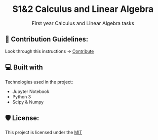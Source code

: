 <h1 align="center" id="title">S1&amp;2 Calculus and Linear Algebra</h1>

<p id="description" style="text-align: center; font-size: 16px;">First year Calculus and Linear Algebra tasks</p>

<h2>🍰 Contribution Guidelines:</h2>

Look through this instructions ->
[Contribute](https://github.com/firstcontributions/first-contributions/blob/main/README.md)

  
  
<h2>💻 Built with</h2>

Technologies used in the project:

*   Jupyter Notebook
*   Python 3
*   Scipy & Numpy

<h2>🛡️ License:</h2>

This project is licensed under the [MIT](https://mit-license.org/)